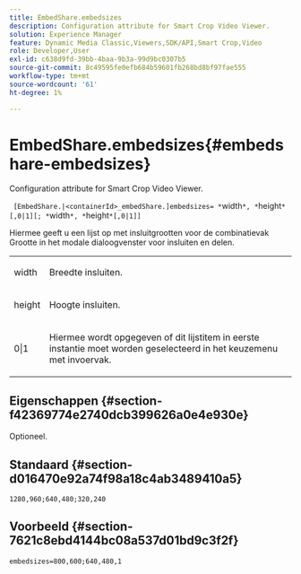 ```yaml
---
title: EmbedShare.embedsizes
description: Configuration attribute for Smart Crop Video Viewer.
solution: Experience Manager
feature: Dynamic Media Classic,Viewers,SDK/API,Smart Crop,Video
role: Developer,User
exl-id: c638d9fd-39bb-4baa-9b3a-99d9bc0307b5
source-git-commit: 8c49595fe0efb684b59601fb268bd8bf97fae555
workflow-type: tm+mt
source-wordcount: '61'
ht-degree: 1%

---
```


# EmbedShare.embedsizes{#embedshare-embedsizes}

Configuration attribute for Smart Crop Video Viewer.

` [EmbedShare.|<containerId>_embedShare.]embedsizes= *`width`*, *`height`*[,0|1][; *`width`*, *`height`*[,0|1]]`

Hiermee geeft u een lijst op met insluitgrootten voor de combinatievak Grootte in het modale dialoogvenster voor insluiten en delen.

<table id="table_C616483932C2482CA9794DDD7313FD7C"> 
 <tbody> 
  <tr> 
   <td colname="col1"> <p> <span class="codeph"> <span class="varname"> width </span> </span> </p> </td> 
   <td colname="col2"> <p> Breedte insluiten. </p> </td> 
  </tr> 
  <tr> 
   <td colname="col1"> <p> <span class="codeph"> <span class="varname"> height </span> </span> </p> </td> 
   <td colname="col2"> <p>Hoogte insluiten. </p> </td> 
  </tr> 
  <tr> 
   <td colname="col1"> <p> <span class="codeph"> 0|1 </span> </p> </td> 
   <td colname="col2"> <p> Hiermee wordt opgegeven of dit lijstitem in eerste instantie moet worden geselecteerd in het keuzemenu met invoervak. </p> </td> 
  </tr> 
 </tbody> 
</table>

## Eigenschappen {#section-f42369774e2740dcb399626a0e4e930e}

Optioneel.

## Standaard {#section-d016470e92a74f98a18c4ab3489410a5}

`1280,960;640,480;320,240`

## Voorbeeld {#section-7621c8ebd4144bc08a537d01bd9c3f2f}

```
embedsizes=800,600;640,480,1
```
